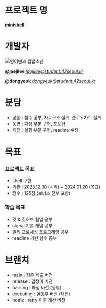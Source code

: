 # 프로젝트 명
**<a href="https://cdn.intra.42.fr/pdf/pdf/115374/en.subject.pdf" target="_blank">minishell</a>**

# 개발자
![인어맨과 컵밥소년](https://github.com/yupab3/minishell/assets/100816515/e9788c80-4373-4e0d-b768-458cf6706e20)
  
**@jaejilee** *<jaejilee@student.42seoul.kr>*
  
**@dongyeuk** *<dongyeuk@student.42seoul.kr>*

# 분담
- 공동 : 함수 공부, 자료구조 설계, 플로우차트 설계
- 동엽 : 파싱 부분 구현, 포토샵
- 재진 : 실행 부분 구현, readme 수정

# 목표
### 프로젝트 목표
- shell 구현
- 기한 : 2023.12.30 (시작) ~ 2024.01.20 (목표)
- 점수 : 125점 (보너스 전부 포함)

### 학습 목표
- 깃 & 깃허브 협업 공부
- signal 기본 개념 공부
- 멀티 프로세싱 프로그래밍 공부
- readline 기반 함수 공부

# 브랜치
- main       : 최종 제출 버전
- release    : 겁쟁이 버전
- parsing    : 파싱 버전 (동엽)
- executing  : 실행부 버전 (재진)
- hotfix     : retry 이후 개선 버전
